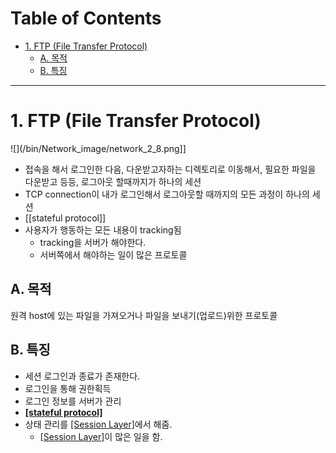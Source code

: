 # Table of Contents

- [1. FTP (File Transfer Protocol)](#1-ftp-file-transfer-protocol)
  - [A. 목적](#a-목적)
  - [B. 특징](#b-특징)

---

# 1. FTP (File Transfer Protocol)

![](/bin/Network_image/network_2_8.png]]

- 접속을 해서 로그인한 다음, 다운받고자하는 디렉토리로 이동해서, 필요한 파일을 다운받고 등등, 로그아웃 할때까지가 하나의 세션
- TCP connection이 내가 로그인해서 로그아웃할 때까지의 모든 과정이 하나의 세션
- [[stateful protocol]]
- 사용자가 행동하는 모든 내용이 tracking됨
    - tracking을 서버가 해야한다.
    - 서버쪽에서 해야하는 일이 많은 프로토콜

## A. 목적

원격 host에 있는 파일을 가져오거나 파일을 보내기(업로드)위한 프로토콜

## B. 특징

- 세션 로그인과 종료가 존재한다.
- 로그인을 통해 권한획득
- 로그인 정보를 서버가 관리
- **[[stateful protocol]](http://github.com/mildsalmon/Study/blob/Network/Network/docs/stateful%20protocol.md)**
- 상태 관리를 [[Session Layer]](http://github.com/mildsalmon/Study/blob/Network/Network/docs/Session%20Layer.md)에서 해줌.
	- [[Session Layer]](http://github.com/mildsalmon/Study/blob/Network/Network/docs/Session%20Layer.md)이 많은 일을 함.